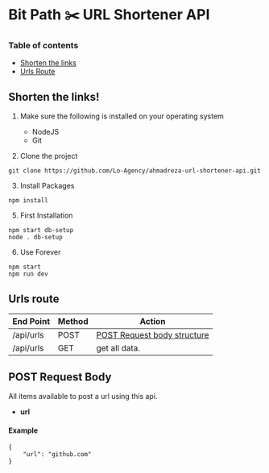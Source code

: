 # Bit Path :scissors: URL Shortener API 

### Table of contents
- [Shorten the links](#shorten-the-links)
- [Urls Route](#urls-route)

## Shorten the links!
1. Make sure the following is installed on your operating system
   * NodeJS
   * Git

2. Clone the project
```
git clone https://github.com/Lo-Agency/ahmadreza-url-shortener-api.git
```

3. Install Packages
```
npm install
```

5. First Installation
```
npm start db-setup
node . db-setup
```

6. Use Forever
```
npm start
npm run dev
```

## Urls route
|End Point|Method|Action|
|-|-|-|
/api/urls|POST| [POST Request body structure](#post-request-body)
/api/urls|GET|get all data.

## POST Request Body
All items available to post a url using this api.
- **url**

#### Example
```
{
    "url": "github.com"
}
```

